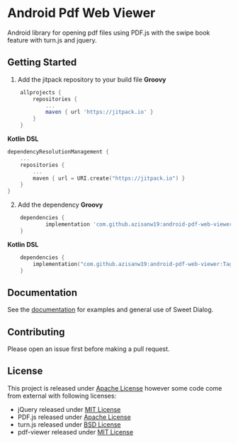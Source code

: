 # Android Pdf Web Viewer

Android library for opening pdf files using PDF.js with the swipe book feature with turn.js and jquery.

## Getting Started

1. Add the jitpack repository to your build file
**Groovy**
```groovy
	allprojects {
		repositories {
			...
			maven { url 'https://jitpack.io' }
		}
	}
```
**Kotlin DSL**
```kotlin
dependencyResolutionManagement {
    ...
    repositories {
        ...
        maven { url = URI.create("https://jitpack.io") }
    }
}
```
2. Add the dependency
**Groovy**
```groovy
	dependencies {
	        implementation 'com.github.azisanw19:android-pdf-web-viewer:Tag'
	}
```
**Kotlin DSL**
```kotlin
    dependencies {
        implementation("com.github.azisanw19:android-pdf-web-viewer:Tag")
    }
```

## Documentation

See the [documentation](https://github.com/azisanw19/android-pdf-web-viewer/wiki) for examples and general use of Sweet Dialog.

## Contributing

Please open an issue first before making a pull request.

## License

This project is released under [Apache License](https://github.com/azisanw19/android-pdf-web-viewer/blob/main/LICENSE) however some code come from external with following licenses:

* jQuery released under [MIT License](https://github.com/jquery/jquery/blob/master/LICENSE.txt)
* PDF.js released under [Apache License](https://github.com/mozilla/pdf.js/blob/master/LICENSE)
* turn.js released under [BSD License](https://github.com/blasten/turn.js/blob/master/license.txt)
* pdf-viewer released under [MIT License](https://github.com/RaffaeleMorganti/pdf-viewer/blob/master/LICENSE)
